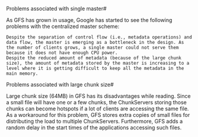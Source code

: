 Problems associated with single master#

As GFS has grown in usage, Google has started to see the following problems with the centralized master scheme:

    Despite the separation of control flow (i.e., metadata operations) and data flow, the master is emerging as a bottleneck in the design. As the number of clients grows, a single master could not serve them because it does not have enough CPU power.
    Despite the reduced amount of metadata (because of the large chunk size), the amount of metadata stored by the master is increasing to a level where it is getting difficult to keep all the metadata in the main memory.

Problems associated with large chunk size#

Large chunk size (64MB) in GFS has its disadvantages while reading. Since a small file will have one or a few chunks, the ChunkServers storing those chunks can become hotspots if a lot of clients are accessing the same file. As a workaround for this problem, GFS stores extra copies of small files for distributing the load to multiple ChunkServers. Furthermore, GFS adds a random delay in the start times of the applications accessing such files.
